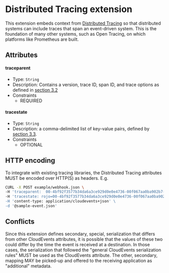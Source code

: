 # Distributed Tracing extension

This extension embeds context from
[Distributed Tracing](https://w3c.github.io/trace-context/) so that distributed
systems can include traces that span an event-driven system. This is the
foundation of many other systems, such as Open Tracing, on which platforms like
Prometheus are built.

## Attributes

#### traceparent

- Type: `String`
- Description: Contains a version, trace ID, span ID, and trace options as
  defined in [section 3.2](https://w3c.github.io/trace-context/#traceparent-header)
- Constraints
  - REQUIRED

#### tracestate

- Type: `String`
- Description: a comma-delimited list of key-value pairs, defined by
  [section 3.3](https://w3c.github.io/trace-context/#tracestate-header).
- Constraints
  - OPTIONAL

## HTTP encoding

To integrate with existing tracing libraries, the Distributed Tracing attributes
MUST be encoded over HTTP(S) as headers. E.g.

```bash
CURL -X POST example/webhook.json \
-H 'traceparent:  00-4bf92f3577b34da6a3ce929d0e0e4736-00f067aa0ba902b7-01' \
-H 'tracestate: rojo=00-4bf92f3577b34da6a3ce929d0e0e4736-00f067aa0ba902b7-01,congo=lZWRzIHRoNhcm5hbCBwbGVhc3VyZS4` \
-H 'content-type: application/cloudevents+json' \
-d '@sample-event.json'
```

## Conflicts

Since this extension defines secondary, special, serialization that differs
from other CloudEvents attributes, it is possible that the values of these two
could differ by the time the event is received at a destination. In those
cases, the serialization that followed the "general CloudEvents serialization
rules" MUST be used as the CloudEvents attribute. The other, secondary,
mapping MAY be picked-up and offered to the receiving application as
"additional" metadata.
